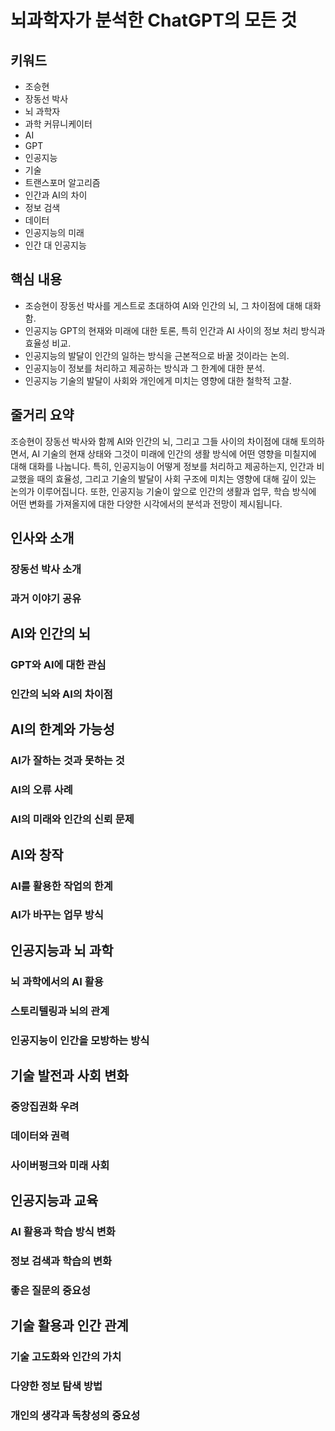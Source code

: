 # 뇌과학자가 분석한 ChatGPT의 모든 것

## 키워드
- 조승현
- 장동선 박사
- 뇌 과학자
- 과학 커뮤니케이터
- AI
- GPT
- 인공지능
- 기술
- 트랜스포머 알고리즘
- 인간과 AI의 차이
- 정보 검색
- 데이터
- 인공지능의 미래
- 인간 대 인공지능

## 핵심 내용
- 조승현이 장동선 박사를 게스트로 초대하여 AI와 인간의 뇌, 그 차이점에 대해 대화함.
- 인공지능 GPT의 현재와 미래에 대한 토론, 특히 인간과 AI 사이의 정보 처리 방식과 효율성 비교.
- 인공지능의 발달이 인간의 일하는 방식을 근본적으로 바꿀 것이라는 논의.
- 인공지능이 정보를 처리하고 제공하는 방식과 그 한계에 대한 분석.
- 인공지능 기술의 발달이 사회와 개인에게 미치는 영향에 대한 철학적 고찰.

## 줄거리 요약
조승현이 장동선 박사와 함께 AI와 인간의 뇌, 그리고 그들 사이의 차이점에 대해 토의하면서, AI 기술의 현재 상태와 그것이 미래에 인간의 생활 방식에 어떤 영향을 미칠지에 대해 대화를 나눕니다. 특히, 인공지능이 어떻게 정보를 처리하고 제공하는지, 인간과 비교했을 때의 효율성, 그리고 기술의 발달이 사회 구조에 미치는 영향에 대해 깊이 있는 논의가 이루어집니다. 또한, 인공지능 기술이 앞으로 인간의 생활과 업무, 학습 방식에 어떤 변화를 가져올지에 대한 다양한 시각에서의 분석과 전망이 제시됩니다.

## 인사와 소개
### 장동선 박사 소개
### 과거 이야기 공유

## AI와 인간의 뇌
### GPT와 AI에 대한 관심
### 인간의 뇌와 AI의 차이점

## AI의 한계와 가능성
### AI가 잘하는 것과 못하는 것
### AI의 오류 사례
### AI의 미래와 인간의 신뢰 문제

## AI와 창작
### AI를 활용한 작업의 한계
### AI가 바꾸는 업무 방식

## 인공지능과 뇌 과학
### 뇌 과학에서의 AI 활용
### 스토리텔링과 뇌의 관계
### 인공지능이 인간을 모방하는 방식

## 기술 발전과 사회 변화
### 중앙집권화 우려
### 데이터와 권력
### 사이버펑크와 미래 사회

## 인공지능과 교육
### AI 활용과 학습 방식 변화
### 정보 검색과 학습의 변화
### 좋은 질문의 중요성

## 기술 활용과 인간 관계
### 기술 고도화와 인간의 가치
### 다양한 정보 탐색 방법
### 개인의 생각과 독창성의 중요성